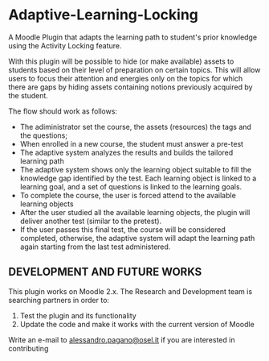 # Adaptive-Learning-Locking
A Moodle Plugin that adapts the learning path to student's prior knowledge using the Activity Locking feature.

With this plugin will be possible to hide (or make available) assets to students based on their level of preparation on certain topics.
This will allow users to focus their attention and energies only on the topics for which there are gaps by hiding assets containing notions previously acquired by the student.

The flow should work as follows: 

* The adiministrator set the course, the assets (resources) the tags and the questions;
* When enrolled in a new course, the student must answer a pre-test
* The adaptive system analyzes the results and builds the tailored learning path 
* The adaptive system shows only the learning object suitable to fill the knowledge gap identified by the test. Each learning object is linked to a learning goal, and a set of questions is linked to the learning goals.
* To complete the course, the user is forced attend to the available learning objects
* After the user studied all the available learning objects, the plugin will deliver another test (similar to the pretest).
* If the user passes this final test, the course will be considered completed, otherwise, the adaptive system will adapt the learning path again starting from the last test administered.

## DEVELOPMENT AND FUTURE WORKS
This plugin works on Moodle 2.x. The Research and Development team is searching partners in order to: 

1. Test the plugin and its functionality
2. Update the code and make it works with the current version of Moodle

Write an e-mail to alessandro.pagano@osel.it if you are interested in contributing
